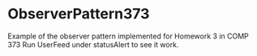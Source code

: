 # ObserverPattern373
Example of the observer pattern implemented for Homework 3 in COMP 373
Run UserFeed under statusAlert to see it work.
